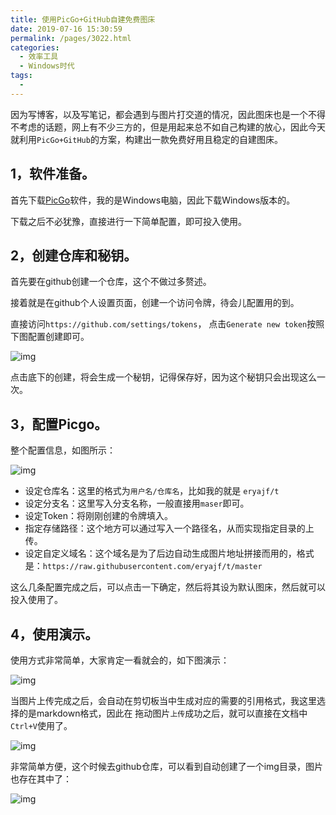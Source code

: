 ```yaml
---
title: 使用PicGo+GitHub自建免费图床
date: 2019-07-16 15:30:59
permalink: /pages/3022.html
categories:
  - 效率工具
  - Windows时代
tags:
  - 
---
```


因为写博客，以及写笔记，都会遇到与图片打交道的情况，因此图床也是一个不得不考虑的话题，网上有不少三方的，但是用起来总不如自己构建的放心，因此今天就利用`PicGo+GitHub`的方案，构建出一款免费好用且稳定的自建图床。

## 1，软件准备。

首先下载[PicGo](https://github.com/Molunerfinn/PicGo/releases)软件，我的是Windows电脑，因此下载Windows版本的。

下载之后不必犹豫，直接进行一下简单配置，即可投入使用。

## 2，创建仓库和秘钥。

首先要在github创建一个仓库，这个不做过多赘述。

接着就是在github个人设置页面，创建一个访问令牌，待会儿配置用的到。

直接访问`https://github.com/settings/tokens`， 点击`Generate new token`按照下图配置创建即可。

![img](https://ae01.alicdn.com/kf/HTB13OTjaAP2gK0jSZPx761cQpXat.png)

点击底下的创建，将会生成一个秘钥，记得保存好，因为这个秘钥只会出现这么一次。

## 3，配置Picgo。

整个配置信息，如图所示：

![img](https://cdn.jsdelivr.net/gh/eryajf/t@master/t/20191211184224.png)

- 设定仓库名：这里的格式为`用户名/仓库名`，比如我的就是 `eryajf/t`
- 设定分支名：这里写入分支名称，一般直接用`maser`即可。
- 设定Token：将刚刚创建的令牌填入。
- 指定存储路径：这个地方可以通过写入一个路径名，从而实现指定目录的上传。
- 设定自定义域名：这个域名是为了后边自动生成图片地址拼接而用的，格式是：`https://raw.githubusercontent.com/eryajf/t/master`

这么几条配置完成之后，可以点击一下确定，然后将其设为默认图床，然后就可以投入使用了。

## 4，使用演示。

使用方式非常简单，大家肯定一看就会的，如下图演示：

![img](https://cdn.jsdelivr.net/gh/eryajf/t@master/t/20191211184337.gif)

当图片上传完成之后，会自动在剪切板当中生成对应的需要的引用格式，我这里选择的是markdown格式，因此在 拖动图片`上传`成功之后，就可以直接在文档中`Ctrl+V`使用了。

![img](https://cdn.jsdelivr.net/gh/eryajf/t@master/t/2019121118446.png)

非常简单方便，这个时候去github仓库，可以看到自动创建了一个img目录，图片也存在其中了：

![img](https://cdn.jsdelivr.net/gh/eryajf/t@master/t/2019121118458.png)
